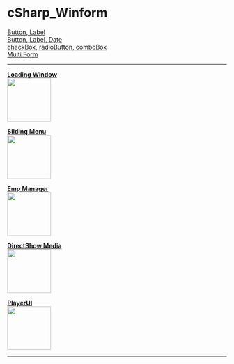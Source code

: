 # **cSharp_Winform**

  [Button, Label](Button_Label)<br>
  [Button, Label, Date](Button_Label_Date)<br>
  [checkBox, radioButton, comboBox](checkBox_radioButton_comboBox)<br>
  [Multi Form](Multi_Form)<br>

---
  
  [**Loading Window**](LoadingWindow)<br>
  <img src="https://user-images.githubusercontent.com/114325862/223126754-5667cd23-45a7-4796-bec2-a83d36880f60.png" width="100" height="100">

  [**Sliding Menu**](SlidingMenu)<br>
  <img src="https://user-images.githubusercontent.com/114325862/223128891-90bebe28-50a5-4474-b56e-376e75afcf1a.png" width="100" height="100">
  
  [**Emp Manager**](EmpManager)<br>
  <img src="https://user-images.githubusercontent.com/114325862/223129190-69b18fa0-7bb0-4498-8db3-bba13a4a85a5.png" width="100" height="100">
  
  [**DirectShow Media**](DirectShow_Media)<br>
  <img src="https://user-images.githubusercontent.com/114325862/223126000-93685d06-8ce4-4346-a558-54a7702b630d.png" width="100" height="100">
  
  [**PlayerUI**](PlayerUI)<br>
  <img src="https://user-images.githubusercontent.com/114325862/223447714-bcb42920-f9ee-460e-918a-bd73b8264d0b.png" width="100" height="100">


---


